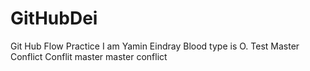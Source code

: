 # GitHubDei
Git Hub Flow Practice
I am Yamin Eindray
Blood type is O. Test Master Conflict
Conflit master
master conflict
